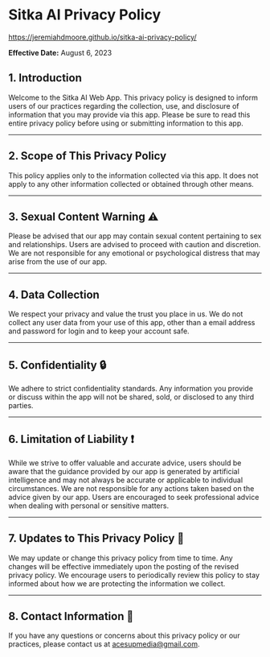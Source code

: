 # Sitka AI Privacy Policy
https://jeremiahdmoore.github.io/sitka-ai-privacy-policy/

**Effective Date:** August 6, 2023

## 1. Introduction

Welcome to the Sitka AI Web App. This privacy policy is designed to inform users of our practices regarding the collection, use, and disclosure of information that you may provide via this app. Please be sure to read this entire privacy policy before using or submitting information to this app.

---

## 2. Scope of This Privacy Policy

This policy applies only to the information collected via this app. It does not apply to any other information collected or obtained through other means.

---

## 3. Sexual Content Warning :warning:

Please be advised that our app may contain sexual content pertaining to sex and relationships. Users are advised to proceed with caution and discretion. We are not responsible for any emotional or psychological distress that may arise from the use of our app.

---

## 4. Data Collection

We respect your privacy and value the trust you place in us. We do not collect any user data from your use of this app, other than a email address and password for login and to keep your account safe.

---

## 5. Confidentiality :lock:

We adhere to strict confidentiality standards. Any information you provide or discuss within the app will not be shared, sold, or disclosed to any third parties.

---

## 6. Limitation of Liability :exclamation:

While we strive to offer valuable and accurate advice, users should be aware that the guidance provided by our app is generated by artificial intelligence and may not always be accurate or applicable to individual circumstances. We are not responsible for any actions taken based on the advice given by our app. Users are encouraged to seek professional advice when dealing with personal or sensitive matters.

---

## 7. Updates to This Privacy Policy :arrows_counterclockwise:

We may update or change this privacy policy from time to time. Any changes will be effective immediately upon the posting of the revised privacy policy. We encourage users to periodically review this policy to stay informed about how we are protecting the information we collect.

---

## 8. Contact Information :email:

If you have any questions or concerns about this privacy policy or our practices, please contact us at [acesupmedia@gmail.com](mailto:acesupmedia@gmail.com).
